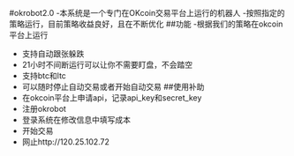 #okrobot2.0
-本系统是一个专门在OKcoin交易平台上运行的机器人
-按照指定的策略运行，目前策略收益良好，且在不断优化
##功能
-根据我们的策略在okcoin平台上运行
- 支持自动跟张躲跌
- 21小时不间断运行可以让你不需要盯盘，不会踏空
- 支持btc和ltc
- 可以随时停止自动交易或者开始自动交易
##使用补助
- 在okcoin平台上申请api，记录api_key和secret_key
- 注册okrobot
- 登录系统在修改信息中填写成本
- 开始交易
- 网止http://120.25.102.72
